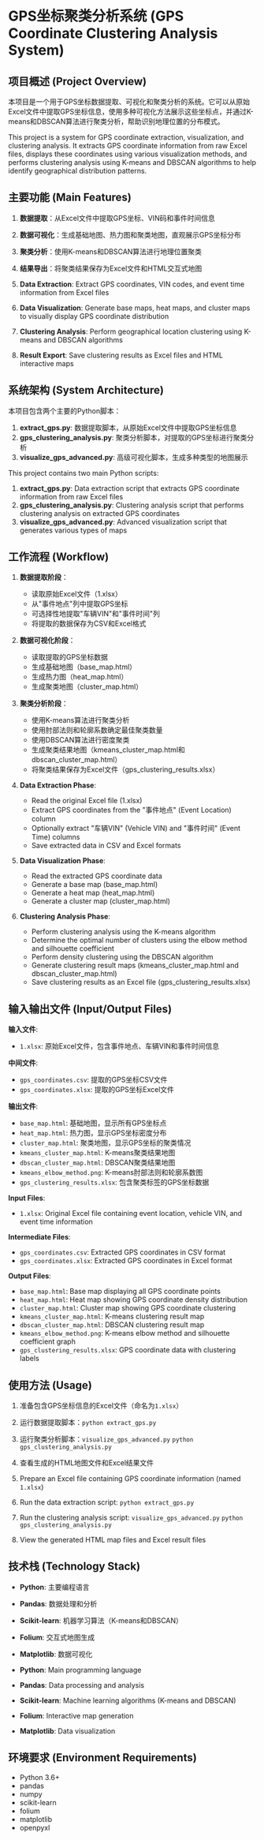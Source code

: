 # GPS坐标聚类分析系统 (GPS Coordinate Clustering Analysis System)

## 项目概述 (Project Overview)

本项目是一个用于GPS坐标数据提取、可视化和聚类分析的系统。它可以从原始Excel文件中提取GPS坐标信息，使用多种可视化方法展示这些坐标点，并通过K-means和DBSCAN算法进行聚类分析，帮助识别地理位置的分布模式。

This project is a system for GPS coordinate extraction, visualization, and clustering analysis. It extracts GPS coordinate information from raw Excel files, displays these coordinates using various visualization methods, and performs clustering analysis using K-means and DBSCAN algorithms to help identify geographical distribution patterns.

## 主要功能 (Main Features)

1. **数据提取**：从Excel文件中提取GPS坐标、VIN码和事件时间信息
2. **数据可视化**：生成基础地图、热力图和聚类地图，直观展示GPS坐标分布
3. **聚类分析**：使用K-means和DBSCAN算法进行地理位置聚类
4. **结果导出**：将聚类结果保存为Excel文件和HTML交互式地图

1. **Data Extraction**: Extract GPS coordinates, VIN codes, and event time information from Excel files
2. **Data Visualization**: Generate base maps, heat maps, and cluster maps to visually display GPS coordinate distribution
3. **Clustering Analysis**: Perform geographical location clustering using K-means and DBSCAN algorithms
4. **Result Export**: Save clustering results as Excel files and HTML interactive maps

## 系统架构 (System Architecture)

本项目包含两个主要的Python脚本：

1. **extract_gps.py**: 数据提取脚本，从原始Excel文件中提取GPS坐标信息
2. **gps_clustering_analysis.py**: 聚类分析脚本，对提取的GPS坐标进行聚类分析
3. **visualize_gps_advanced.py**: 高级可视化脚本，生成多种类型的地图展示

This project contains two main Python scripts:

1. **extract_gps.py**: Data extraction script that extracts GPS coordinate information from raw Excel files
2. **gps_clustering_analysis.py**: Clustering analysis script that performs clustering analysis on extracted GPS coordinates
3. **visualize_gps_advanced.py**: Advanced visualization script that generates various types of maps

## 工作流程 (Workflow)

1. **数据提取阶段**：
   - 读取原始Excel文件（1.xlsx）
   - 从"事件地点"列中提取GPS坐标
   - 可选择性地提取"车辆VIN"和"事件时间"列
   - 将提取的数据保存为CSV和Excel格式

2. **数据可视化阶段**：
   - 读取提取的GPS坐标数据
   - 生成基础地图（base_map.html）
   - 生成热力图（heat_map.html）
   - 生成聚类地图（cluster_map.html）

3. **聚类分析阶段**：
   - 使用K-means算法进行聚类分析
   - 使用肘部法则和轮廓系数确定最佳聚类数量
   - 使用DBSCAN算法进行密度聚类
   - 生成聚类结果地图（kmeans_cluster_map.html和dbscan_cluster_map.html）
   - 将聚类结果保存为Excel文件（gps_clustering_results.xlsx）

1. **Data Extraction Phase**:
   - Read the original Excel file (1.xlsx)
   - Extract GPS coordinates from the "事件地点" (Event Location) column
   - Optionally extract "车辆VIN" (Vehicle VIN) and "事件时间" (Event Time) columns
   - Save extracted data in CSV and Excel formats

2. **Data Visualization Phase**:
   - Read the extracted GPS coordinate data
   - Generate a base map (base_map.html)
   - Generate a heat map (heat_map.html)
   - Generate a cluster map (cluster_map.html)

3. **Clustering Analysis Phase**:
   - Perform clustering analysis using the K-means algorithm
   - Determine the optimal number of clusters using the elbow method and silhouette coefficient
   - Perform density clustering using the DBSCAN algorithm
   - Generate clustering result maps (kmeans_cluster_map.html and dbscan_cluster_map.html)
   - Save clustering results as an Excel file (gps_clustering_results.xlsx)

## 输入输出文件 (Input/Output Files)

**输入文件**:
- `1.xlsx`: 原始Excel文件，包含事件地点、车辆VIN和事件时间信息

**中间文件**:
- `gps_coordinates.csv`: 提取的GPS坐标CSV文件
- `gps_coordinates.xlsx`: 提取的GPS坐标Excel文件

**输出文件**:
- `base_map.html`: 基础地图，显示所有GPS坐标点
- `heat_map.html`: 热力图，显示GPS坐标密度分布
- `cluster_map.html`: 聚类地图，显示GPS坐标的聚类情况
- `kmeans_cluster_map.html`: K-means聚类结果地图
- `dbscan_cluster_map.html`: DBSCAN聚类结果地图
- `kmeans_elbow_method.png`: K-means肘部法则和轮廓系数图
- `gps_clustering_results.xlsx`: 包含聚类标签的GPS坐标数据

**Input Files**:
- `1.xlsx`: Original Excel file containing event location, vehicle VIN, and event time information

**Intermediate Files**:
- `gps_coordinates.csv`: Extracted GPS coordinates in CSV format
- `gps_coordinates.xlsx`: Extracted GPS coordinates in Excel format

**Output Files**:
- `base_map.html`: Base map displaying all GPS coordinate points
- `heat_map.html`: Heat map showing GPS coordinate density distribution
- `cluster_map.html`: Cluster map showing GPS coordinate clustering
- `kmeans_cluster_map.html`: K-means clustering result map
- `dbscan_cluster_map.html`: DBSCAN clustering result map
- `kmeans_elbow_method.png`: K-means elbow method and silhouette coefficient graph
- `gps_clustering_results.xlsx`: GPS coordinate data with clustering labels

## 使用方法 (Usage)

1. 准备包含GPS坐标信息的Excel文件（命名为`1.xlsx`）
2. 运行数据提取脚本：`python extract_gps.py`
3. 运行聚类分析脚本：`visualize_gps_advanced.py` `python gps_clustering_analysis.py`
4. 查看生成的HTML地图文件和Excel结果文件

1. Prepare an Excel file containing GPS coordinate information (named `1.xlsx`)
2. Run the data extraction script: `python extract_gps.py`
3. Run the clustering analysis script: `visualize_gps_advanced.py` `python gps_clustering_analysis.py` 
4. View the generated HTML map files and Excel result files

## 技术栈 (Technology Stack)

- **Python**: 主要编程语言
- **Pandas**: 数据处理和分析
- **Scikit-learn**: 机器学习算法（K-means和DBSCAN）
- **Folium**: 交互式地图生成
- **Matplotlib**: 数据可视化

- **Python**: Main programming language
- **Pandas**: Data processing and analysis
- **Scikit-learn**: Machine learning algorithms (K-means and DBSCAN)
- **Folium**: Interactive map generation
- **Matplotlib**: Data visualization

## 环境要求 (Environment Requirements)

- Python 3.6+
- pandas
- numpy
- scikit-learn
- folium
- matplotlib
- openpyxl 